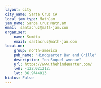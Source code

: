 ```yaml
---
layout: city
city_name: Santa Cruz CA
local_jam_type: MathJam
jam_name: Santa Cruz MathJam
email: santacruz@math-jam.com
organiser:
    name: Sumita
    email: santacruz@math-jam.com
location:
    group: north-america
    pub_name: "Hindquarter Bar and Grille"
    description: "on Soquel Avenue"
    url: https://www.thehindquarter.com/
    lon: -122.0212127
    lat: 36.9744013
hiatus: False
---
```

